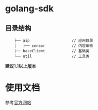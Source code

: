 # golang-sdk

## 目录结构
```
    ├── aip                   // 应用目录
    │   ├── censor            // 内容审核
    ├── baseClient            // 基础类
    └── util                  // 工具类
```
**建议1.1以上版本**

# 使用文档

参考[官方网站](http://ai.baidu.com/docs#/Begin/top)
